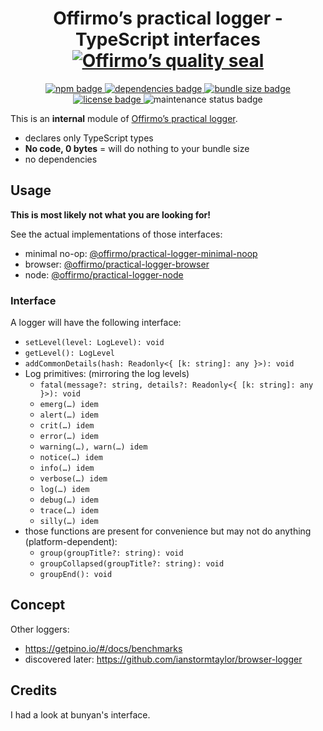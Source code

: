 
<h1 align="center">
	Offirmo’s practical logger - TypeScript interfaces<br>
	<a href="https://www.offirmo.net/offirmo-monorepo/0-doc/modules-directory/index.html">
		<img src="https://www.offirmo.net/offirmo-monorepo/0-doc/quality-seal/offirmos_quality_seal.svg" alt="Offirmo’s quality seal">
	</a>
</h1>

<p align="center">
	<a alt="npm package page"
	  href="https://www.npmjs.com/package/@offirmo/practical-logger-types">
		<img alt="npm badge"
		  src="https://img.shields.io/npm/v/@offirmo/practical-logger-types.svg">
	</a>
	<a alt="dependencies analysis"
	  href="https://david-dm.org/offirmo/offirmo-monorepo?path=2-foundation%2Fpractical-logger-types">
		<img alt="dependencies badge"
		  src="https://img.shields.io/david/offirmo/offirmo-monorepo.svg?path=2-foundation%2Fpractical-logger-types">
	</a>
	<a alt="bundle size evaluation"
	  href="https://bundlephobia.com/result?p=@offirmo/practical-logger-types">
		<img alt="bundle size badge"
		  src="https://img.shields.io/bundlephobia/minzip/@offirmo/practical-logger-types.svg">
	</a>
	<a alt="license"
	  href="https://unlicense.org/">
		<img alt="license badge"
		  src="https://img.shields.io/badge/license-public_domain-brightgreen.svg">
	</a>
	<img alt="maintenance status badge"
	  src="https://img.shields.io/maintenance/yes/2022.svg">
</p>

This is an **internal** module of [Offirmo’s practical logger](https://practical-logger-js.netlify.app/).
* declares only TypeScript types
* **No code, 0 bytes** = will do nothing to your bundle size
* no dependencies


## Usage

**This is most likely not what you are looking for!**

See the actual implementations of those interfaces:
* minimal no-op: [@offirmo/practical-logger-minimal-noop](https://www.npmjs.com/package/@offirmo/practical-logger-minimal-noop)
* browser: [@offirmo/practical-logger-browser](https://www.npmjs.com/package/@offirmo/practical-logger-browser)
* node: [@offirmo/practical-logger-node](https://www.npmjs.com/package/@offirmo/practical-logger-node)

### Interface
A logger will have the following interface:
* `setLevel(level: LogLevel): void`
* `getLevel(): LogLevel`
* `addCommonDetails(hash: Readonly<{ [k: string]: any }>): void`
* Log primitives: (mirroring the log levels)
  * `fatal(message?: string, details?: Readonly<{ [k: string]: any }>): void`
  * `emerg(…) idem`
  * `alert(…) idem`
  * `crit(…) idem`
  * `error(…) idem`
  * `warning(…), warn(…) idem`
  * `notice(…) idem`
  * `info(…) idem`
  * `verbose(…) idem`
  * `log(…) idem`
  * `debug(…) idem`
  * `trace(…) idem`
  * `silly(…) idem`
* those functions are present for convenience but may not do anything (platform-dependent):
  * `group(groupTitle?: string): void`
  * `groupCollapsed(groupTitle?: string): void`
  * `groupEnd(): void`


## Concept
Other loggers:
* https://getpino.io/#/docs/benchmarks
* discovered later:  https://github.com/ianstormtaylor/browser-logger

## Credits
I had a look at bunyan's interface.
